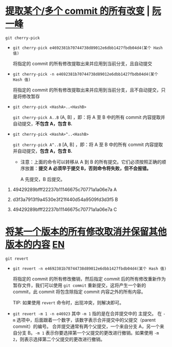 # [提取某个/多个 commit 的所有改变](https://git-scm.com/docs/git-cherry-pick) | [阮一峰](https://www.ruanyifeng.com/blog/2020/04/git-cherry-pick.html)

`git cherry-pick` 

- `git cherry-pick e4692381b70744738d89012e6dbb1427fbdb04d4(某个 Hash 值)` 
  
  将指定的 commit 的所有修改提取出来并应用到当前分支，且自动提交

- `git cherry-pick -n e4692381b70744738d89012e6dbb1427fbdb04d4(某个 Hash 值) `
  
  将指定的 commit 的所有修改提取出来并应用到当前分支，且不自动提交，只是将修改暂存

- `git cherry-pick <HashA>..<HashB>`
  
  `git cherry-pick A..B`  (A, B] ，即：将 A 至 B 中的所有 commit 内容提取并自动提交，**不包含 A，包含 B.**

- `git cherry-pick <HashA>^..<HashB>`
  
  `git cherry-pick A^..B` [A, B] ，即：将 A 至 B 中的所有 commit 内容提取并自动提交，**包含 A，包含 B.**
  
  - 注意：上面的命令可以转移从 A 到 B 的所有提交。它们必须按照正确的顺序放置：**提交 A 必须早于提交 B，否则命令将失败，但不会报错。**
    
    A 先提交，B 后提交。
1. 49429289bfff22237b11146675c70771a1a06e7a A

2. d3f3a7913f9a4530e3f21f440d54a9509fd3d3f5 B

3. 49429289bfff22237b11146675c70771a1a06e7a C

# [将某一个版本的所有修改取消并保留其他版本的内容](https://cloud.tencent.com/developer/article/1489059) [EN](https://git-scm.com/docs/git-revert)

`git revert`

- `git revert -n e4692381b70744738d89012e6dbb1427fbdb04d4(某个 Hash 值)`
  
  将指定的 commit 的所有修改撤销，然后指定 commit 后的所有修改重新作为暂存文件，我们可以使用 `git commit` 重新提交，这将产生一个新的 commit，此 commit 将包含除指定 commit 内容之外的所有内容。
  
  TIP: 如果使用 `revert` 命令时，出现冲突，则解决即可。
  
- `git revert -m 1 -n e46923`
  其中 `-m 1` 指的是在合并提交中的 主提交。
  在 `-m` 选项中，后面跟着一个数字，该数字表示合并提交中的父提交（parent commit）的编号。
  合并提交通常有两个父提交，一个来自分支 A，另一个来自分支 B。`-m 1` 表示你要选择第一个父提交的更改进行撤销。如果使用 `-m 2`，则表示选择第二个父提交的更改进行撤销。
